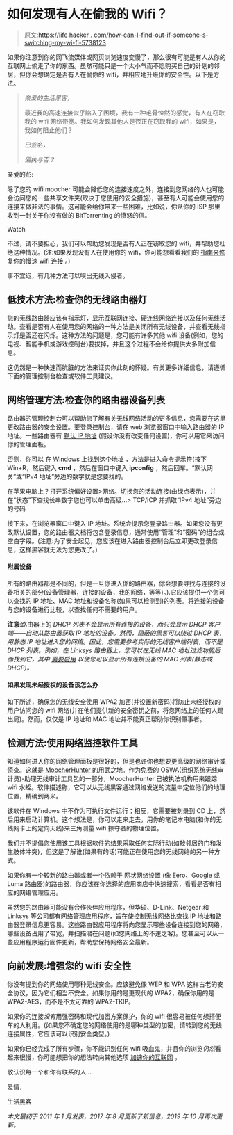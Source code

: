 # 如何发现有人在偷我的 Wifi？

> 原文:[https://life hacker . com/how-can-I-find-out-if-someone-s-switching-my-wi-fi-5738123](https://lifehacker.com/how-can-i-find-out-if-someone-s-stealing-my-wi-fi-5738123)

如果你注意到你的网飞流媒体或网页浏览速度变慢了，那么很有可能是有人从你的互联网上偷走了你的东西。虽然可能只是一个太小气而不愿购买自己的计划的邻居，但你会想确定是否有人在偷你的 wifi，并相应地升级你的安全性。以下是方法。

> *亲爱的生活黑客，*
> 
> 最近我的高速连接似乎陷入了困境，我有一种毛骨悚然的感觉，有人在窃取我的 wifi 网络带宽。我如何发现其他人是否正在窃取我的 wifi，如果是，我如何阻止他们？
> 
> *已签名，*
> 
> *偏执与否？*

亲爱的彭:

除了您的 wifi moocher 可能会降低您的连接速度之外，连接到您网络的人也可能会访问您的一些共享文件夹(取决于您使用的安全措施)，甚至有人可能会使用您的连接来做非法的事情。这可能会给你带来一些困难，比如说，你从你的 ISP 那里收到一封关于你没有做的 BitTorrenting 的愤怒的信。

Watch

不过，请不要担心，我们可以帮助您发现是否有人正在窃取您的 wifi，并帮助您杜绝这种情况。(注:如果发现没有人在使用你的 wifi，你可能想看看我们的 [指南来修复你的慢速 wifi 连接](https://lifehacker.com/the-best-ways-to-boost-your-home-wifi-5931743) 。)

事不宜迟，有几种方法可以嗅出无线入侵者。

## **低技术方法:检查你的无线路由器灯**

您的无线路由器应该有指示灯，显示互联网连接、硬连线网络连接以及任何无线活动。查看是否有人在使用您的网络的一种方法是关闭所有无线设备，并查看无线指示灯是否还在闪烁。这种方法的问题是，您可能有许多其他 wifi 设备(例如，您的电视、智能手机或游戏控制台)要拔掉，并且这个过程不会给你提供太多附加信息。

这仍然是一种快速而肮脏的方法来证实你此刻的怀疑。有关更多详细信息，请遵循下面的管理控制台检查或软件工具建议。

## **网络管理方法:检查你的路由器设备列表**

路由器的管理控制台可以帮助您了解有关无线网络活动的更多信息，您需要在这里更改路由器的安全设置。要登录控制台，请在 web 浏览器窗口中输入路由器的 IP 地址。一些路由器有 [默认 IP 地址](https://www.digitaltrends.com/computing/how-to-find-your-routers-ip-and-admin/) (假设你没有改变任何设置)，你可以用它来访问你的管理面板。

否则，你可以 [在 Windows 上找到这个地址](https://lifehacker.com/how-to-find-your-local-and-external-ip-address-5833108) ，方法是进入命令提示符(按下 Win+R，然后键入 **cmd** ，然后在窗口中键入 **ipconfig** ，然后回车。“默认网关”或“IPv4 地址”旁边的数字就是您要找的。

在苹果电脑上？打开系统偏好设置>网络。切换您的活动连接(由绿点表示)，并在“状态”下查找长串数字您也可以单击高级...> TCP/ICP 并抓取“IPv4 地址”旁边的号码

接下来，在浏览器窗口中键入 IP 地址。系统会提示您登录路由器。如果您没有更改默认设置，您的路由器文档将包含登录信息，通常使用“管理”和“密码”的组合或空白字段。(注意:为了安全起见，您应该在进入路由器控制台后立即更改登录信息，这样黑客就无法为您更改了。)

#### **附属设备**

所有的路由器都是不同的，但是一旦你进入你的路由器，你会想要寻找与连接的设备相关的部分(设备管理器，连接的设备，我的网络，等等)。).它应该提供一个您可以查找的 IP 地址、MAC 地址和设备名称(如果可以检测到)的列表。将连接的设备与您的设备进行比较，以查找任何不需要的用户。

**注意**:路由器上的 *DHCP 列表不会显示所有连接的设备，而只会显示 DHCP 客户端——自动从路由器获取 IP 地址的设备。然而，隐蔽的黑客可以绕过 DHCP 表，用静态 IP 地址进入您的网络。因此，您需要参考实际的无线客户端列表，而不是 DHCP 列表。例如，在 Linksys 路由器上，您可以在无线 MAC 地址过滤功能后面找到它，其中* [*需要启用*](https://www.linksys.com/us/support-article/?articleNum=132635) *以便您可以显示所有连接设备的 MAC 列表(静态或 DHCP)。*

#### **如果发现未经授权的设备该怎么办**

如下所述，确保您的无线安全使用 WPA2 加密(并设置新密码)将防止未经授权的用户访问您的 wifi 网络(并在他们提供新的安全密钥之前，将您网络上的任何人踢出局)。然而，仅仅是 IP 地址和 MAC 地址并不能真正帮助你识别肇事者。

## **检测方法:使用网络监控软件工具**

知道如何进入你的网络管理面板是很好的，但是也许你也想要更高级的网络审计或侦查。这就是 [MoocherHunter](http://securitystartshere.org/page-software-moocherhunter.htm) 的用武之地。作为免费的 OSWA(组织系统无线审计员)-助理无线审计工具包的一部分，MoocherHunter 已被执法机构用来跟踪 wifi 水蛭。软件描述称，它可以从无线黑客通过网络发送的流量中定位他们的地理位置，精确到两米。

该软件在 Windows 中不作为可执行文件运行；相反，它需要被刻录到 CD 上，然后用来启动计算机。这个想法是，你可以走来走去，用你的笔记本电脑(和你的无线网卡上的定向天线)来三角测量 wifi 掠夺者的物理位置。

我们并不提倡您使用该工具根据软件的结果采取任何实际行动(如敲邻居的门和发生肢体冲突)，但这是了解谁(如果有的话)可能正在使用您的无线网络的另一种方式。

如果你有一个较新的路由器或者一个依赖于 [网状网络设置](https://lifehacker.com/what-is-mesh-networking-and-will-it-solve-my-wi-fi-prob-1789814700) (像 Eero、Google 或 Luma 路由器)的路由器，你应该在你选择的应用商店中快速搜索，看看是否有相应的网络管理应用。

虽然您的路由器可能没有合作伙伴应用程序，但华硕、D-Link、Netgear 和 Linksys 等公司都有网络管理应用程序，旨在使控制无线网络比查找 IP 地址和路由器登录信息更容易。这些路由器应用程序将向您显示哪些设备连接到您的网络，哪些设备占用了带宽，并扫描潜在问题(如您网络上的不速之客)。您甚至可以从一些应用程序运行固件更新，帮助您保持网络安全最新。

## **向前发展:增强您的 wifi 安全性**

你没有提到你的网络使用哪种无线安全。应该避免像 WEP 和 WPA 这样古老的安全协议，因为它们相当不安全。如果你用的是更现代的 WPA2，确保你用的是 WPA2-AES，而不是不太可靠的 WPA2-TKIP。

如果你的连接*没有*用强密码和现代加密方案保护，你的 wifi 很容易被任何想搭便车的人利用。(如果您不确定您的网络使用的是哪种类型的加密，请转到您的无线连接属性，它应该可以识别安全类型。)

如果你已经完成了所有步骤，你不能识别任何 wifi 吸血鬼，并且你的浏览*仍然*看起来很慢，你可能想把你的想法转向其他选项 [加速你的互联网](https://lifehacker.com/top-10-ways-to-deal-with-a-slow-internet-connection-514138634) 。

敬认识每一个和你有联系的人...

爱情，

生活黑客

*本文最初于 2011 年 1 月发表，2017 年 8 月更新了新信息，2019 年 10 月再次更新。*